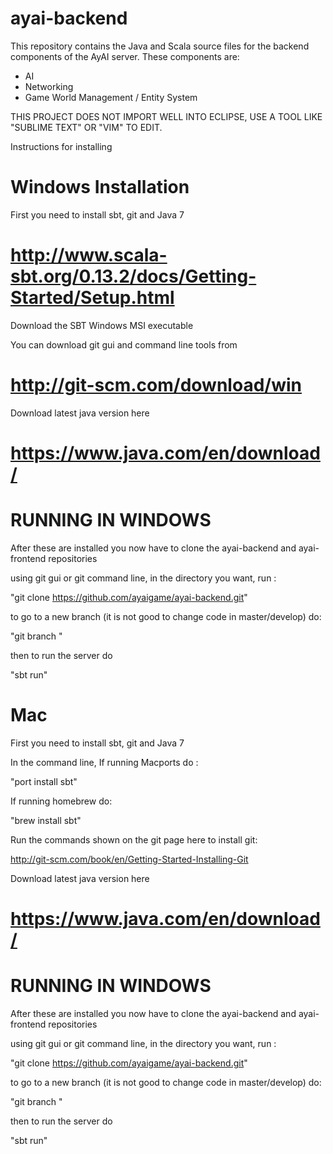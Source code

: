 ayai-backend
============

This repository contains the Java and Scala source files for the backend components of the AyAI server.
These components are:

<ul>
<li>AI</li>
<li>Networking</li>
<li>Game World Management / Entity System</li>
</ul>

THIS PROJECT DOES NOT IMPORT WELL INTO ECLIPSE, USE A TOOL LIKE "SUBLIME TEXT" OR "VIM" TO EDIT.

Instructions for installing

Windows Installation
====================

First you need to install sbt, git and Java 7

http://www.scala-sbt.org/0.13.2/docs/Getting-Started/Setup.html
===============================================================

Download the SBT Windows MSI executable

You can download git gui and command line tools from 

http://git-scm.com/download/win
===============================

Download latest java version here

https://www.java.com/en/download/
=================================

RUNNING IN WINDOWS
==================

After these are installed you now have to clone the ayai-backend and ayai-frontend repositories

using git gui or git command line, in the directory you want, run :

"git clone https://github.com/ayaigame/ayai-backend.git"

to go to a new branch (it is not good to change code in master/develop) do:

"git branch <new-branch>"

then to run the server do

"sbt run" 


Mac
===


First you need to install sbt, git and Java 7

In the command line, If running Macports do :

"port install sbt"

If running homebrew do:

"brew install sbt"

Run the commands shown on the git page here to install git:

http://git-scm.com/book/en/Getting-Started-Installing-Git


Download latest java version here

https://www.java.com/en/download/
=================================

RUNNING IN WINDOWS
==================

After these are installed you now have to clone the ayai-backend and ayai-frontend repositories

using git gui or git command line, in the directory you want, run :

"git clone https://github.com/ayaigame/ayai-backend.git"

to go to a new branch (it is not good to change code in master/develop) do:

"git branch <new-branch>"

then to run the server do

"sbt run" 
